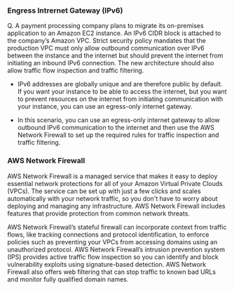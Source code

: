 ### Engress Intrernet Gateway (IPv6)

Q. A payment processing company plans to migrate its on-premises application to an Amazon EC2 instance. An IPv6 CIDR block is attached to the company’s Amazon VPC. Strict security policy mandates that the production VPC must only allow outbound communication over IPv6 between the instance and the internet but should prevent the internet from initiating an inbound IPv6 connection. The new architecture should also allow traffic flow inspection and traffic filtering.

* IPv6 addresses are globally unique and are therefore public by default. If you want your instance to be able to access the internet, but you want to prevent resources on the internet from initiating communication with your instance, you can use an egress-only internet gateway.


* In this scenario, you can use an egress-only internet gateway to allow outbound IPv6 communication to the internet and then use the AWS Network Firewall to set up the required rules for traffic inspection and traffic filtering.

### AWS Network Firewall


AWS Network Firewall is a managed service that makes it easy to deploy essential network protections for all of your Amazon Virtual Private Clouds (VPCs). The service can be set up with just a few clicks and scales automatically with your network traffic, so you don't have to worry about deploying and managing any infrastructure. AWS Network Firewall includes features that provide protection from common network threats.

AWS Network Firewall’s stateful firewall can incorporate context from traffic flows, like tracking connections and protocol identification, to enforce policies such as preventing your VPCs from accessing domains using an unauthorized protocol. AWS Network Firewall’s intrusion prevention system (IPS) provides active traffic flow inspection so you can identify and block vulnerability exploits using signature-based detection. AWS Network Firewall also offers web filtering that can stop traffic to known bad URLs and monitor fully qualified domain names.

